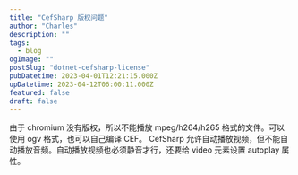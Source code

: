 ```yaml
---
title: "CefSharp 版权问题"
author: "Charles"
description: ""
tags:
  - blog
ogImage: ""
postSlug: "dotnet-cefsharp-license"
pubDatetime: 2023-04-01T12:21:15.000Z
upDatetime: 2023-04-12T06:00:11.000Z
featured: false
draft: false
---
```


由于 chromium 没有版权，所以不能播放 mpeg/h264/h265 格式的文件。可以使用 ogv 格式，也可以自己编译 CEF。
CefSharp 允许自动播放视频，但不能自动播放音频。自动播放视频也必须静音才行，还要给 video 元素设置 autoplay 属性。
